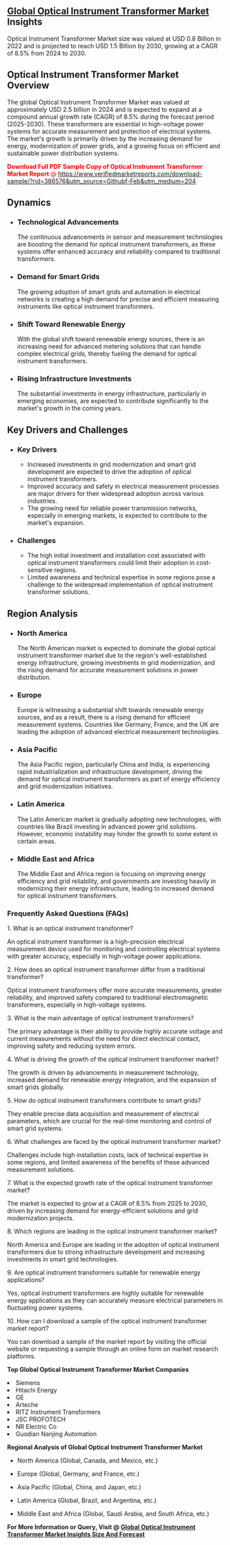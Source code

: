 <h2><a href="https://www.verifiedmarketreports.com/download-sample/?rid=386576&amp;utm_source=Githubf&amp;utm_medium=204" target="_blank">Global Optical Instrument Transformer Market</a> Insights</h2><p>Optical Instrument Transformer Market size was valued at USD 0.8 Billion in 2022 and is projected to reach USD 1.5 Billion by 2030, growing at a CAGR of 8.5% from 2024 to 2030.</p><p> <h2>Optical Instrument Transformer Market Overview</h2> <p>The global Optical Instrument Transformer Market was valued at approximately USD 2.5 billion in 2024 and is expected to expand at a compound annual growth rate (CAGR) of 8.5% during the forecast period (2025-2030). These transformers are essential in high-voltage power systems for accurate measurement and protection of electrical systems. The market's growth is primarily driven by the increasing demand for energy, modernization of power grids, and a growing focus on efficient and sustainable power distribution systems.</p> <p><p><span class=""><span style="color: #ff0000;"><strong>Download Full PDF Sample Copy of Optical Instrument Transformer Market Report</strong> @ </span><a href="https://www.verifiedmarketreports.com/download-sample/?rid=386576&amp;utm_source=Githubf-Feb&amp;utm_medium=204" target="_blank">https://www.verifiedmarketreports.com/download-sample/?rid=386576&amp;utm_source=Githubf-Feb&amp;utm_medium=204</a></span></p></p> <h2>Dynamics</h2> <ul> <li><h3>Technological Advancements</h3> The continuous advancements in sensor and measurement technologies are boosting the demand for optical instrument transformers, as these systems offer enhanced accuracy and reliability compared to traditional transformers.</li> <li><h3>Demand for Smart Grids</h3> The growing adoption of smart grids and automation in electrical networks is creating a high demand for precise and efficient measuring instruments like optical instrument transformers.</li> <li><h3>Shift Toward Renewable Energy</h3> With the global shift toward renewable energy sources, there is an increasing need for advanced metering solutions that can handle complex electrical grids, thereby fueling the demand for optical instrument transformers.</li> <li><h3>Rising Infrastructure Investments</h3> The substantial investments in energy infrastructure, particularly in emerging economies, are expected to contribute significantly to the market's growth in the coming years.</li> </ul> <h2>Key Drivers and Challenges</h2> <ul> <li><h3>Key Drivers</h3> <ul> <li>Increased investments in grid modernization and smart grid development are expected to drive the adoption of optical instrument transformers.</li> <li>Improved accuracy and safety in electrical measurement processes are major drivers for their widespread adoption across various industries.</li> <li>The growing need for reliable power transmission networks, especially in emerging markets, is expected to contribute to the market's expansion.</li> </ul> </li> <li><h3>Challenges</h3> <ul> <li>The high initial investment and installation cost associated with optical instrument transformers could limit their adoption in cost-sensitive regions.</li> <li>Limited awareness and technical expertise in some regions pose a challenge to the widespread implementation of optical instrument transformer solutions.</li> </ul> </li> </ul> <h2>Region Analysis</h2> <ul> <li><h3>North America</h3> The North American market is expected to dominate the global optical instrument transformer market due to the region's well-established energy infrastructure, growing investments in grid modernization, and the rising demand for accurate measurement solutions in power distribution.</li> <li><h3>Europe</h3> Europe is witnessing a substantial shift towards renewable energy sources, and as a result, there is a rising demand for efficient measurement systems. Countries like Germany, France, and the UK are leading the adoption of advanced electrical measurement technologies.</li> <li><h3>Asia Pacific</h3> The Asia Pacific region, particularly China and India, is experiencing rapid industrialization and infrastructure development, driving the demand for optical instrument transformers as part of energy efficiency and grid modernization initiatives.</li> <li><h3>Latin America</h3> The Latin American market is gradually adopting new technologies, with countries like Brazil investing in advanced power grid solutions. However, economic instability may hinder the growth to some extent in certain areas.</li> <li><h3>Middle East and Africa</h3> The Middle East and Africa region is focusing on improving energy efficiency and grid reliability, and governments are investing heavily in modernizing their energy infrastructure, leading to increased demand for optical instrument transformers.</li> </ul> <h3>Frequently Asked Questions (FAQs)</h3> <p>1. What is an optical instrument transformer?</p> <p>An optical instrument transformer is a high-precision electrical measurement device used for monitoring and controlling electrical systems with greater accuracy, especially in high-voltage power applications.</p> <p>2. How does an optical instrument transformer differ from a traditional transformer?</p> <p>Optical instrument transformers offer more accurate measurements, greater reliability, and improved safety compared to traditional electromagnetic transformers, especially in high-voltage systems.</p> <p>3. What is the main advantage of optical instrument transformers?</p> <p>The primary advantage is their ability to provide highly accurate voltage and current measurements without the need for direct electrical contact, improving safety and reducing system errors.</p> <p>4. What is driving the growth of the optical instrument transformer market?</p> <p>The growth is driven by advancements in measurement technology, increased demand for renewable energy integration, and the expansion of smart grids globally.</p> <p>5. How do optical instrument transformers contribute to smart grids?</p> <p>They enable precise data acquisition and measurement of electrical parameters, which are crucial for the real-time monitoring and control of smart grid systems.</p> <p>6. What challenges are faced by the optical instrument transformer market?</p> <p>Challenges include high installation costs, lack of technical expertise in some regions, and limited awareness of the benefits of these advanced measurement solutions.</p> <p>7. What is the expected growth rate of the optical instrument transformer market?</p> <p>The market is expected to grow at a CAGR of 8.5% from 2025 to 2030, driven by increasing demand for energy-efficient solutions and grid modernization projects.</p> <p>8. Which regions are leading in the optical instrument transformer market?</p> <p>North America and Europe are leading in the adoption of optical instrument transformers due to strong infrastructure development and increasing investments in smart grid technologies.</p> <p>9. Are optical instrument transformers suitable for renewable energy applications?</p> <p>Yes, optical instrument transformers are highly suitable for renewable energy applications as they can accurately measure electrical parameters in fluctuating power systems.</p> <p>10. How can I download a sample of the optical instrument transformer market report?</p> <p>You can download a sample of the market report by visiting the official website or requesting a sample through an online form on market research platforms.</p> </p><p><strong>Top Global Optical Instrument Transformer Market Companies</strong></p><div data-test-id=""><p><li>Siemens</li><li> Hitachi Energy</li><li> GE</li><li> Arteche</li><li> RITZ Instrument Transformers</li><li> JSC PROFOTECH</li><li> NR Electric Co</li><li> Guodian Nanjing Automation</li></p><div><strong>Regional Analysis of&nbsp;Global Optical Instrument Transformer Market</strong></div><ul><li dir="ltr"><p dir="ltr">North America&nbsp;(Global, Canada, and Mexico, etc.)</p></li><li dir="ltr"><p dir="ltr">Europe (Global, Germany, and France, etc.)</p></li><li dir="ltr"><p dir="ltr">Asia Pacific&nbsp;(Global, China, and Japan, etc.)</p></li><li dir="ltr"><p dir="ltr">Latin America&nbsp;(Global, Brazil, and Argentina, etc.)</p></li><li dir="ltr">Middle East and Africa&nbsp;(Global, Saudi Arabia, and South Africa, etc.)</li></ul><p><strong>For More Information or Query, Visit @&nbsp;</strong><strong><a href="https://www.verifiedmarketreports.com/product/optical-instrument-transformer-market/?utm_source=Githubf&amp;utm_medium=204" target="_blank">Global Optical Instrument Transformer Market Insights Size And Forecast</a></strong></p></div>
